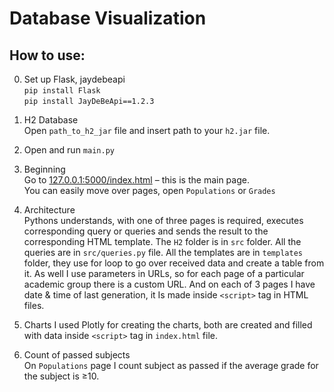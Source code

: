# Database Visualization
## How to use:
0) Set up Flask, jaydebeapi  
`pip install Flask`         
`pip install JayDeBeApi==1.2.3`

1. H2 Database  
Open `path_to_h2_jar` file and insert path to your `h2.jar` file.

2. Open and run `main.py`

3. Beginning  
Go to [127.0.0.1:5000/index.html](https://127.0.0.1:5000/index.html) – this is the main page.                
You can easily move over pages, open `Populations` or `Grades`

4. Architecture  
Pythons understands, with one of three pages is required, executes corresponding query or queries and sends the result to the corresponding HTML template. 
The `H2` folder is in `src` folder. All the queries are in `src/queries.py` file. All the templates are in `templates` folder, they use for loop to go over received data and create a table from it. 
As well I use parameters in URLs, so for each page of a particular academic group there is a custom URL. And on each of 3 pages I have date & time of last generation, it Is made inside `<script>` tag in HTML files.

5. Charts
I used Plotly for creating the charts, both are created and filled with data inside `<script>` tag in `index.html` file.

6. Count of passed subjects  
On `Populations` page I count subject as passed if the average grade for the subject is ≥10.
